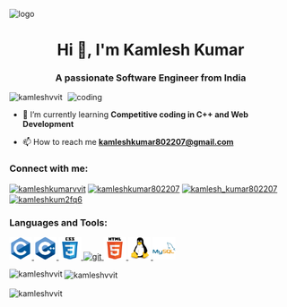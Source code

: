 ![logo](https://github.com/kamleshvvit/kamleshvvit/blob/main/Github%20Banner.png)
<h1 align="center">Hi 👋, I'm Kamlesh Kumar</h1>
<h3 align="center">A passionate Software Engineer from India</h3>
<img align="right" alt ="coding" width="400" src ="https://camo.githubusercontent.com/19db51af5f90f1b152bc0b9078f5fe97053955be5074f03f17019c70345bdcdb/68747470733a2f2f6d69726f2e6d656469756d2e636f6d2f6d61782f313336302f302a37513379765349765f7430696f4a2d5a2e676966">

<p align="left"> <img src="https://komarev.com/ghpvc/?username=kamleshvvit&label=Profile%20views&color=0e75b6&style=flat" alt="kamleshvvit" /> </p>

- 🌱 I’m currently learning **Competitive coding in C++ and Web Development**

- 📫 How to reach me **kamleshkumar802207@gmail.com**

<h3 align="left">Connect with me:</h3>
<p align="left">
<a href="https://linkedin.com/in/kamleshkumarvvit" target="blank"><img align="center" src="https://raw.githubusercontent.com/rahuldkjain/github-profile-readme-generator/master/src/images/icons/Social/linked-in-alt.svg" alt="kamleshkumarvvit" height="30" width="40" /></a>
<a href="https://instagram.com/kamleshkumar802207" target="blank"><img align="center" src="https://raw.githubusercontent.com/rahuldkjain/github-profile-readme-generator/master/src/images/icons/Social/instagram.svg" alt="kamleshkumar802207" height="30" width="40" /></a>
<a href="https://www.leetcode.com/kamlesh_kumar802207" target="blank"><img align="center" src="https://raw.githubusercontent.com/rahuldkjain/github-profile-readme-generator/master/src/images/icons/Social/leet-code.svg" alt="kamlesh_kumar802207" height="30" width="40" /></a>
<a href="https://auth.geeksforgeeks.org/user/kamleshkum2fq6" target="blank"><img align="center" src="https://raw.githubusercontent.com/rahuldkjain/github-profile-readme-generator/master/src/images/icons/Social/geeks-for-geeks.svg" alt="kamleshkum2fq6" height="30" width="40" /></a>
</p>

<h3 align="left">Languages and Tools:</h3>
<p align="left"> <a href="https://www.cprogramming.com/" target="_blank" rel="noreferrer"> <img src="https://raw.githubusercontent.com/devicons/devicon/master/icons/c/c-original.svg" alt="c" width="40" height="40"/> </a> <a href="https://www.w3schools.com/cpp/" target="_blank" rel="noreferrer"> <img src="https://raw.githubusercontent.com/devicons/devicon/master/icons/cplusplus/cplusplus-original.svg" alt="cplusplus" width="40" height="40"/> </a> <a href="https://www.w3schools.com/css/" target="_blank" rel="noreferrer"> <img src="https://raw.githubusercontent.com/devicons/devicon/master/icons/css3/css3-original-wordmark.svg" alt="css3" width="40" height="40"/> </a> <a href="https://git-scm.com/" target="_blank" rel="noreferrer"> <img src="https://www.vectorlogo.zone/logos/git-scm/git-scm-icon.svg" alt="git" width="40" height="40"/> </a> <a href="https://www.w3.org/html/" target="_blank" rel="noreferrer"> <img src="https://raw.githubusercontent.com/devicons/devicon/master/icons/html5/html5-original-wordmark.svg" alt="html5" width="40" height="40"/> </a> <a href="https://www.linux.org/" target="_blank" rel="noreferrer"> <img src="https://raw.githubusercontent.com/devicons/devicon/master/icons/linux/linux-original.svg" alt="linux" width="40" height="40"/> </a> <a href="https://www.mysql.com/" target="_blank" rel="noreferrer"> <img src="https://raw.githubusercontent.com/devicons/devicon/master/icons/mysql/mysql-original-wordmark.svg" alt="mysql" width="40" height="40"/> </a> </p>

<p><img align="left" src="https://github-readme-stats.vercel.app/api/top-langs?username=kamleshvvit&show_icons=true&locale=en&layout=compact" alt="kamleshvvit" /></p>

<p>&nbsp;<img align="center" src="https://github-readme-stats.vercel.app/api?username=kamleshvvit&show_icons=true&locale=en" alt="kamleshvvit" /></p>

<p><img align="center" src="https://github-readme-streak-stats.herokuapp.com/?user=kamleshvvit&" alt="kamleshvvit" /></p>
